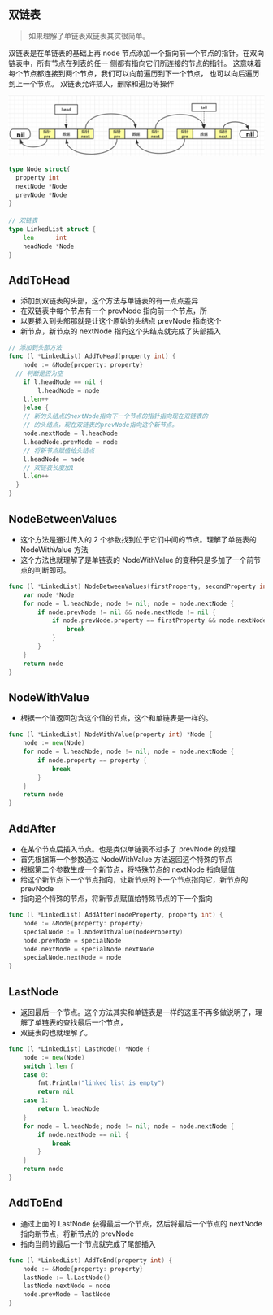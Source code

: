 ## 双链表

> 如果理解了单链表双链表其实很简单。

双链表是在单链表的基础上再 node 节点添加一个指向前一个节点的指针。在双向链表中，所有节点在列表的任一
侧都有指向它们所连接的节点的指针。 这意味着每个节点都连接到两个节点，我们可以向前遍历到下一个节点，
也可以向后遍历到上一个节点。 双链表允许插入，删除和遍历等操作

![](/image/linkedlist/05.png)

```GO
type Node struct{
  property int
  nextNode *Node
  prevNode *Node
}

// 双链表
type LinkedList struct {
	len      int
	headNode *Node
}
```

## AddToHead

- 添加到双链表的头部，这个方法与单链表的有一点点差异
- 在双链表中每个节点有一个 prevNode 指向前一个节点，所
- 以要插入到头部那就是让这个原始的头结点 prevNode 指向这个
- 新节点，新节点的 nextNode 指向这个头结点就完成了头部插入

```go
// 添加到头部方法
func (l *LinkedList) AddToHead(property int) {
	node := &Node{property: property}
  // 判断是否为空
	if l.headNode == nil {
		l.headNode = node
    l.len++
	}else {
    // 新的头结点的nextNode指向下一个节点的指针指向现在双链表的
    // 的头结点，现在双链表的prevNode指向这个新节点。
    node.nextNode = l.headNode
    l.headNode.prevNode = node
    // 将新节点赋值给头结点
    l.headNode = node
    // 双链表长度加1
    l.len++
  }
}
```

## NodeBetweenValues

- 这个方法是通过传入的 2 个参数找到位于它们中间的节点。理解了单链表的 NodeWithValue 方法
- 这个方法也就理解了是单链表的 NodeWithValue 的变种只是多加了一个前节点的判断即可。

```go
func (l *LinkedList) NodeBetweenValues(firstProperty, secondProperty int) *Node {
	var node *Node
	for node = l.headNode; node != nil; node = node.nextNode {
		if node.prevNode != nil && node.nextNode != nil {
			if node.prevNode.property == firstProperty && node.nextNode.property == secondProperty {
				break
			}
		}
	}
	return node
}
```

## NodeWithValue

- 根据一个值返回包含这个值的节点，这个和单链表是一样的。

```GO
func (l *LinkedList) NodeWithValue(property int) *Node {
	node := new(Node)
	for node = l.headNode; node != nil; node = node.nextNode {
		if node.property == property {
			break
		}
	}
	return node
}
```

## AddAfter

- 在某个节点后插入节点。也是类似单链表不过多了 prevNode 的处理
- 首先根据第一个参数通过 NodeWithValue 方法返回这个特殊的节点
- 根据第二个参数生成一个新节点，将特殊节点的 nextNode 指向赋值
- 给这个新节点下一个节点指向，让新节点的下一个节点指向它，新节点的 prevNode
- 指向这个特殊的节点，将新节点赋值给特殊节点的下一个指向

```GO
func (l *LinkedList) AddAfter(nodeProperty, property int) {
	node := &Node{property: property}
	specialNode := l.NodeWithValue(nodeProperty)
	node.prevNode = specialNode
	node.nextNode = specialNode.nextNode
	specialNode.nextNode = node
}
```

## LastNode

- 返回最后一个节点。这个方法其实和单链表是一样的这里不再多做说明了，理解了单链表的查找最后一个节点，
- 双链表的也就理解了。

```GO
func (l *LinkedList) LastNode() *Node {
	node := new(Node)
	switch l.len {
	case 0:
		fmt.Println("linked list is empty")
		return nil
	case 1:
		return l.headNode
	}
	for node = l.headNode; node != nil; node = node.nextNode {
		if node.nextNode == nil {
			break
		}
	}
	return node
}
```

## AddToEnd

- 通过上面的 LastNode 获得最后一个节点，然后将最后一个节点的 nextNode 指向新节点，将新节点的 prevNode
- 指向当前的最后一个节点就完成了尾部插入

```go
func (l *LinkedList) AddToEnd(property int) {
	node := &Node{property: property}
	lastNode := l.LastNode()
	lastNode.nextNode = node
	node.prevNode = lastNode
}
```
